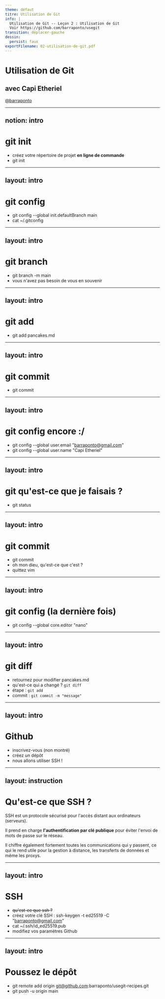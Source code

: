 ```yaml
---
theme: défaut
titre: Utilisation de Git
info: |
  Utilisation de Git -- Leçon 2 : Utilisation de Git
  Voir https://github.com/barraponto/usegit
transition: déplacer-gauche
dessin:
  persist: faux
exportFilename: 02-utilisation-de-git.pdf
---
```


# Utilisation de Git

## avec Capi Etheriel

[@barraponto](https://github.com/barraponto)

---
notion: intro
---

# git init

- créez votre répertoire de projet **en ligne de commande**
- git init

---
layout: intro
---

# git config

- git config --global init.defaultBranch main
- cat ~/.gitconfig

---
layout: intro
---

# git branch

- git branch -m main
- vous n'avez pas besoin de vous en souvenir

---
layout: intro
---

# git add

- git add pancakes.md

---
layout: intro
---

# git commit

- git commit

---
layout: intro
---

# git config encore :/

- git config --global user.email "barraponto@gmail.com"
- git config --global user.name "Capi Etheriel"

---
layout: intro
---

# git qu'est-ce que je faisais ?

- git status

---
layout: intro
---

# git commit

<v-clicks>

- git commit
- oh mon dieu, qu'est-ce que c'est ?
- quittez vim

</v-clicks>

---
layout: intro
---

# git config (la dernière fois)

- git config --global core.editor "nano"

---
layout: intro
---

# git diff

<v-clicks>

- retournez pour modifier pancakes.md
- qu'est-ce qui a changé ? `git diff`
- étape : `git add`
- commit : `git commit -m "message"`

</v-clicks>

---
layout: intro
---

# Github

- inscrivez-vous (non montré)
- créez un dépôt
- nous allons utiliser SSH !

---
layout: instruction
---

# Qu'est-ce que SSH ?

<div class="max-w-prose mx-auto">
<v-clicks>

SSH est un protocole sécurisé pour l'accès distant aux ordinateurs (serveurs).

Il prend en charge **l'authentification par clé publique** pour éviter l'envoi de mots de passe sur le réseau.

Il chiffre également fortement toutes les communications qui y passent, ce qui le rend utile pour la gestion à distance, les transferts de données et même les proxys.

</v-clicks>
</div>

---
layout: intro
---

# SSH

- ~~qu'est-ce que ssh ?~~
- créez votre clé SSH :
  ssh-keygen -t ed25519 -C "barraponto@gmail.com"
- cat ~/.ssh/id_ed25519.pub
- modifiez vos paramètres Github

<!-- https://docs.github.com/en/authentication/connecting-to-github-with-ssh/adding-a-new-ssh-key-to-your-github-account -->

---
layout: intro
---

# Poussez le dépôt

- git remote add origin git@github.com:barraponto/usegit-recipes.git
- git push -u origin main
